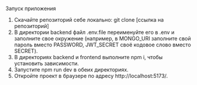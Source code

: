 Запуск приложения

1. Скачайте репозиторий себе локально: git clone [ссылка на репозиторий]
2. В директории backend файл .env.file переименуйте его в .env и заполните свое окружение (например, в MONGO_URI заполните свой пароль вместо PASSWORD, JWT_SECRET своё кодовое слово вместо SECRET).
3. В директориях backend и frontend выполните npm i, чтобы установить зависимости.
4. Запустите npm run dev в обеих директориях.
5. Откройте проект в браузере по адресу http://localhost:5173/.
